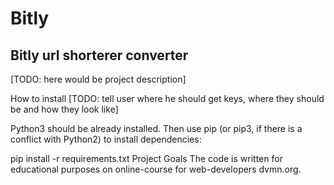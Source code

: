 # Bitly
## Bitly url shorterer converter
[TODO: here would be project description]

How to install
[TODO: tell user where he should get keys, where they should be and how they look like]

Python3 should be already installed. Then use pip (or pip3, if there is a conflict with Python2) to install dependencies:

pip install -r requirements.txt
Project Goals
The code is written for educational purposes on online-course for web-developers dvmn.org.
